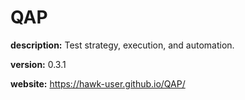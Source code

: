 # QAP

__description:__ Test strategy, execution, and automation.

__version:__ 0.3.1

__website:__ https://hawk-user.github.io/QAP/